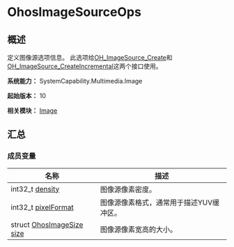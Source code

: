 # OhosImageSourceOps


## 概述

定义图像源选项信息。 此选项给[OH_ImageSource_Create](image.md#oh_imagesource_create)和[OH_ImageSource_CreateIncremental](image.md#oh_imagesource_createincremental)这两个接口使用。

**系统能力：** SystemCapability.Multimedia.Image

**起始版本：** 10

**相关模块：** [Image](image.md)


## 汇总


### 成员变量

| 名称 | 描述 | 
| -------- | -------- |
| int32_t [density](image.md#density-12) | 图像源像素密度。 |
| int32_t [pixelFormat](image.md#pixelformat-13) | 图像源像素格式，通常用于描述YUV缓冲区。 |
| struct [OhosImageSize](_ohos_image_size.md) [size](image.md#size-17) | 图像源像素宽高的大小。 |
